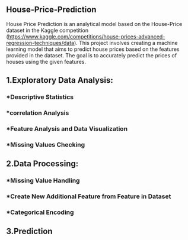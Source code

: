## House-Price-Prediction
House Price Prediction is an analytical model based on the House-Price dataset in the Kaggle competition (https://www.kaggle.com/competitions/house-prices-advanced-regression-techniques/data). This project involves creating a machine learning model that aims to predict house prices based on the features provided in the dataset. The goal is to accurately predict the prices of houses using the given features.

## 1.Exploratory Data Analysis:
### *Descriptive Statistics
### *correlation Analysis
### *Feature Analysis and Data Visualization
### *Missing Values Checking

## 2.Data Processing:
### *Missing Value Handling
### *Create New Additional Feature from Feature in Dataset
### *Categorical Encoding


## 3.Prediction

